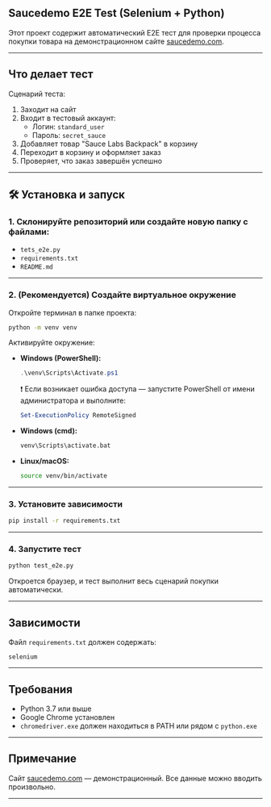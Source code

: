 ## Saucedemo E2E Test (Selenium + Python)

Этот проект содержит автоматический E2E тест для проверки процесса покупки товара на демонстрационном сайте [saucedemo.com](https://www.saucedemo.com).

---

## Что делает тест

Сценарий теста:
1. Заходит на сайт
2. Входит в тестовый аккаунт:
   - Логин: `standard_user`
   - Пароль: `secret_sauce`
3. Добавляет товар "Sauce Labs Backpack" в корзину
4. Переходит в корзину и оформляет заказ
5. Проверяет, что заказ завершён успешно

---

## 🛠 Установка и запуск

### 1. Склонируйте репозиторий или создайте новую папку с файлами:
- `tets_e2e.py`
- `requirements.txt`
- `README.md`

---

### 2. (Рекомендуется) Создайте виртуальное окружение

Откройте терминал в папке проекта:

```bash
python -m venv venv
```

Активируйте окружение:

- **Windows (PowerShell):**
  ```powershell
  .\venv\Scripts\Activate.ps1
  ```
  ❗ Если возникает ошибка доступа — запустите PowerShell от имени администратора и выполните:
  ```powershell
  Set-ExecutionPolicy RemoteSigned
  ```

- **Windows (cmd):**
  ```cmd
  venv\Scripts\activate.bat
  ```

- **Linux/macOS:**
  ```bash
  source venv/bin/activate
  ```

---

### 3. Установите зависимости

```bash
pip install -r requirements.txt
```

---

### 4. Запустите тест

```bash
python test_e2e.py
```

Откроется браузер, и тест выполнит весь сценарий покупки автоматически.

---

##  Зависимости

Файл `requirements.txt` должен содержать:

```
selenium
```

---

##  Требования

- Python 3.7 или выше
- Google Chrome установлен
- `chromedriver.exe` должен находиться в PATH или рядом с `python.exe`

---

##  Примечание

Сайт [saucedemo.com](https://www.saucedemo.com) — демонстрационный. Все данные можно вводить произвольно.

---

